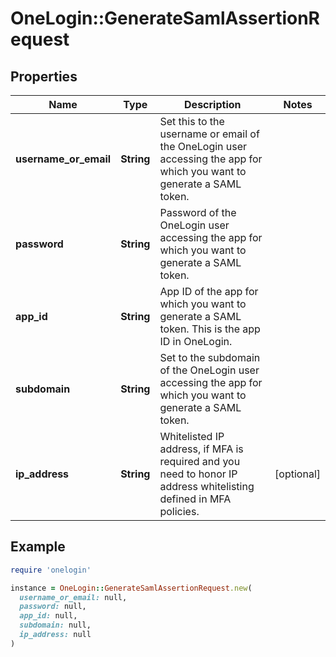 # OneLogin::GenerateSamlAssertionRequest

## Properties

| Name | Type | Description | Notes |
| ---- | ---- | ----------- | ----- |
| **username_or_email** | **String** | Set this to the username or email of the OneLogin user accessing the app for which you want to generate a SAML token. |  |
| **password** | **String** | Password of the OneLogin user accessing the app for which you want to generate a SAML token. |  |
| **app_id** | **String** | App ID of the app for which you want to generate a SAML token. This is the app ID in OneLogin. |  |
| **subdomain** | **String** | Set to the subdomain of the OneLogin user accessing the app for which you want to generate a SAML token. |  |
| **ip_address** | **String** | Whitelisted IP address, if MFA is required and you need to honor IP address whitelisting defined in MFA policies. | [optional] |

## Example

```ruby
require 'onelogin'

instance = OneLogin::GenerateSamlAssertionRequest.new(
  username_or_email: null,
  password: null,
  app_id: null,
  subdomain: null,
  ip_address: null
)
```

